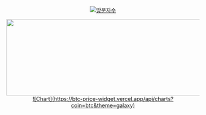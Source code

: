 <div align="center">
  
[![방문자수](https://hits.seeyoufarm.com/api/count/incr/badge.svg?url=https%3A%2F%2Fgithub.com%2Fkyn1013&count_bg=%23581246&title_bg=%23555555&icon=&icon_color=%23E7E7E7&title=hits&edge_flat=false)](https://hits.seeyoufarm.com)
  
  <a href="https://github.com/devxb/gitanimals">
  <img
    src="https://render.gitanimals.org/farms/kyn1013"
    width="650"
    height="200"
  />
    ![Chart](https://btc-price-widget.vercel.app/api/charts?coin=btc&theme=galaxy)
  </a>
</div>


